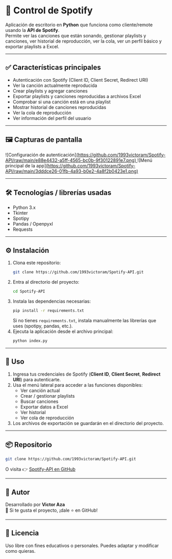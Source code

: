 # 🎵 Control de Spotify

Aplicación de escritorio en **Python** que funciona como cliente/remote usando la **API de Spotify**.  
Permite ver las canciones que están sonando, gestionar playlists y canciones, ver historial de reproducción, ver la cola, ver un perfil básico y exportar playlists a Excel.

---

## ✅ Características principales

- Autenticación con Spotify (Client ID, Client Secret, Redirect URI)  
- Ver la canción actualmente reproducida  
- Crear playlists y agregar canciones  
- Exportar playlists y canciones reproducidas a archivos Excel
- Comprobar si una canción está en una playlist  
- Mostrar historial de canciones reproducidas  
- Ver la cola de reproducción  
- Ver información del perfil del usuario  


---

## 🖼 Capturas de pantalla

![Configuración de autenticación][(https://github.com/1993victoram/Spotify-API/raw/main/e88e4432-a5ff-4565-bc0b-9f30122891e7.png)  ](https://github.com/1993victoram/Spotify-API/blob/main/Autenticacion.png)
![Menú principal de la app][(https://github.com/1993victoram/Spotify-API/raw/main/3dddce26-01fb-4a93-b0e2-4a8f2b0423e1.png)](https://github.com/1993victoram/Spotify-API/blob/main/Menu%20principal.png)

---

## 🛠 Tecnologías / librerías usadas

- Python 3.x  
- Tkinter  
- Spotipy  
- Pandas / Openpyxl  
- Requests

---

## ⚙️ Instalación

1. Clona este repositorio:  
   ```bash
   git clone https://github.com/1993victoram/Spotify-API.git
   ```
2. Entra al directorio del proyecto:  
   ```bash
   cd Spotify-API
   ```
3. Instala las dependencias necesarias:  
   ```bash
   pip install -r requirements.txt
   ```
   Si no tienes `requirements.txt`, instala manualmente las librerías que uses (spotipy, pandas, etc.).
4. Ejecuta la aplicación desde el archivo principal:  
   ```bash
   python index.py
   ```

---

## 🔧 Uso

1. Ingresa tus credenciales de Spotify (**Client ID**, **Client Secret**, **Redirect URI**) para autenticarte.  
2. Usa el menú lateral para acceder a las funciones disponibles:  
   - Ver canción actual  
   - Crear / gestionar playlists  
   - Buscar canciones  
   - Exportar datos a Excel  
   - Ver historial  
   - Ver cola de reproducción  
3. Los archivos de exportación se guardarán en el directorio del proyecto.

---

## 📦 Repositorio

```bash
git clone https://github.com/1993victoram/Spotify-API.git
```

O visita 👉 [Spotify-API en GitHub](https://github.com/1993victoram/Spotify-API)

---

## 👤 Autor

Desarrollado por **Victor Aza**  
💬 Si te gusta el proyecto, ¡dale ⭐ en GitHub!

---

## 📄 Licencia

Uso libre con fines educativos o personales. Puedes adaptar y modificar como quieras.

